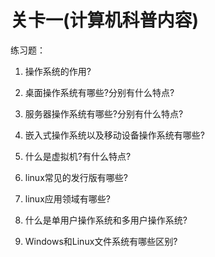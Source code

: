 # 关卡一\(计算机科普内容\)

练习题：

1. 操作系统的作用?

2. 桌面操作系统有哪些?分别有什么特点?

3. 服务器操作系统有哪些?分别有什么特点?

4. 嵌入式操作系统以及移动设备操作系统有哪些?

5. 什么是虚拟机?有什么特点?

6. linux常见的发行版有哪些?

7. linux应用领域有哪些? 

8. 什么是单用户操作系统和多用户操作系统?

9. Windows和Linux文件系统有哪些区别?




